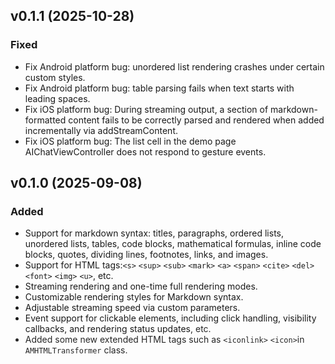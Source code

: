 ## v0.1.1 (2025-10-28)
### Fixed
+ Fix Android platform bug: unordered list rendering crashes under certain custom styles.
+ Fix Android platform bug: table parsing fails when text starts with leading spaces.
+ Fix iOS platform bug: During streaming output, a section of markdown-formatted content fails to be correctly parsed and rendered when added incrementally via addStreamContent.
+ Fix iOS platform bug: The list cell in the demo page AIChatViewController does not respond to gesture events.


## v0.1.0 (2025-09-08)
### Added
+ Support for markdown syntax: titles, paragraphs, ordered lists, unordered lists, tables, code blocks, mathematical formulas, inline code blocks, quotes, dividing lines, footnotes, links, and images.
+ Support for HTML tags:`<s>` `<sup>` `<sub>` `<mark>` `<a>` `<span>` `<cite>` `<del>` `<font>` `<img>` `<u>`, etc.
+ Streaming rendering and one-time full rendering modes.
+ Customizable rendering styles for Markdown syntax.
+ Adjustable streaming speed via custom parameters.
+ Event support for clickable elements, including click handling, visibility callbacks, and rendering status updates<font style="color:rgb(38, 38, 38);">, etc.
+ Added some new extended HTML tags such as `<iconlink>` `<icon>`in `AMHTMLTransformer` class.





